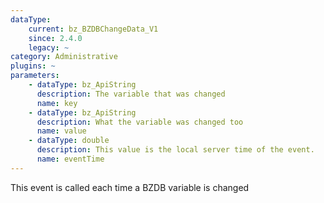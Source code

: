 ```yaml
---
dataType:
    current: bz_BZDBChangeData_V1
    since: 2.4.0
    legacy: ~
category: Administrative
plugins: ~
parameters:
    - dataType: bz_ApiString
      description: The variable that was changed
      name: key
    - dataType: bz_ApiString
      description: What the variable was changed too
      name: value
    - dataType: double
      description: This value is the local server time of the event.
      name: eventTime
---
```


This event is called each time a BZDB variable is changed
